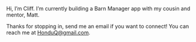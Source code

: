 Hi, I’m Cliff.
I’m currently building a Barn Manager app with my cousin and mentor, Matt.

Thanks for stopping in, send me an email if you want to connect! You can reach me at HonduQ@gmail.com.

<!---
HonduQ/HonduQ is a ✨ special ✨ repository because its `README.md` (this file) appears on your GitHub profile.
You can click the Preview link to take a look at your changes.
--->
